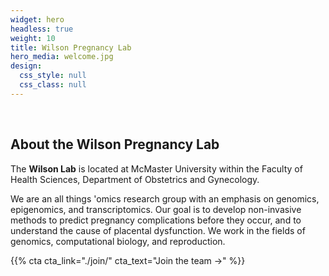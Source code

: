 ```yaml
---
widget: hero
headless: true
weight: 10
title: Wilson Pregnancy Lab
hero_media: welcome.jpg
design:
  css_style: null
  css_class: null
---
```

<br>

## **About the Wilson Pregnancy Lab**

The **Wilson Lab** is located at McMaster University within the Faculty of Health Sciences, Department of Obstetrics and Gynecology.

We are an all things 'omics research group with an emphasis on genomics, epigenomics, and transcriptomics. Our goal is to develop non-invasive methods to predict pregnancy complications before they occur, and to understand the cause of placental dysfunction. We work in the fields of genomics, computational biology, and reproduction.

{{% cta cta_link="./join/" cta_text="Join the team →" %}}
